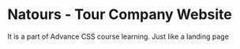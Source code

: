 # Natours - Tour Company Website 

It is a part of Advance CSS course learning. Just like a landing page 
